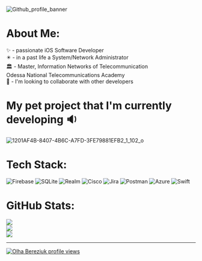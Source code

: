 
![Github_profile_banner](https://github.com/OlgaFlower/OlgaFlower/assets/44554910/3e1b1f52-2275-41b8-bf20-0293beaa24fc)


# About Me:
✨ - passionate iOS Software Developer<br>✴️ - in a past life a System/Network Administrator<br>🏛 - Master, Information Networks of Telecommunication<br>         Odessa National Telecommunications Academy<br>🌿 - I'm looking to collaborate with other developers<br>

# My pet project that I'm currently developing 🔉 
![1201AF4B-8407-4B6C-A7FD-3FE79881EFB2_1_102_o](https://github.com/OlgaFlower/OlgaFlower/assets/44554910/6f0492ea-9f0a-4ce6-b9d1-2382f551dc6c)



# Tech Stack:
![Firebase](https://img.shields.io/badge/Firebase-039BE5?style=for-the-badge&logo=Firebase&logoColor=white) ![SQLite](https://img.shields.io/badge/sqlite-%2307405e.svg?style=for-the-badge&logo=sqlite&logoColor=white) ![Realm](https://img.shields.io/badge/Realm-39477F?style=for-the-badge&logo=realm&logoColor=white) ![Cisco](https://img.shields.io/badge/cisco-%23049fd9.svg?style=for-the-badge&logo=cisco&logoColor=black) ![Jira](https://img.shields.io/badge/jira-%230A0FFF.svg?style=for-the-badge&logo=jira&logoColor=white) ![Postman](https://img.shields.io/badge/Postman-FF6C37?style=for-the-badge&logo=postman&logoColor=white) ![Azure](https://img.shields.io/badge/azure-%230072C6.svg?style=for-the-badge&logo=microsoftazure&logoColor=white) ![Swift](https://img.shields.io/badge/swift-F54A2A?style=for-the-badge&logo=swift&logoColor=white)

# GitHub Stats:
![](https://github-readme-stats.vercel.app/api?username=OlgaFlower&theme=blue-green&hide_border=false&show_icons=true&include_all_commits=false&count_private=false)<br/>
![](https://github-readme-streak-stats.herokuapp.com/?user=OlgaFlower&theme=blue-green&hide_border=false)<br/>
![](https://github-readme-stats.vercel.app/api/top-langs/?username=OlgaFlower&theme=blue-green&hide_border=false&include_all_commits=false&count_private=false&layout=compact)

---



[![Olha Bereziuk profile views](https://u8views.com/api/v1/github/profiles/44554910/views/day-week-month-total-count.svg)](https://u8views.com/github/OlgaFlower)
